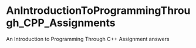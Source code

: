 # AnIntroductionToProgrammingThrough_CPP_Assignments
An Introduction to Programming Through C++ Assignment answers
